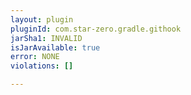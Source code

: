 ```yaml
---
layout: plugin
pluginId: com.star-zero.gradle.githook
jarSha1: INVALID
isJarAvailable: true
error: NONE
violations: []

---
```

